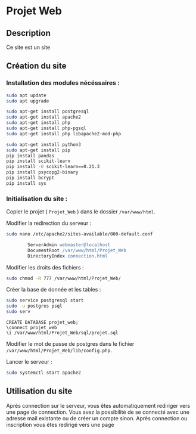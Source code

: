 # Projet Web
## Description
Ce site est un site 

## Création du site
### Installation des modules nécéssaires :
```bash
sudo apt update
sudo apt upgrade

sudo apt-get install postgresql
sudo apt-get install apache2
sudo apt-get install php
sudo apt-get install php-pgsql
sudo apt-get install php libapache2-mod-php

sudo apt-get install python3
sudo apt-get install pip
pip install pandas
pip install scikit-learn
pip install -U scikit-learn==0.21.3
pip install psycopg2-binary
pip install bcrypt
pip install sys
```

### Initialisation du site :
Copier le projet ( `Projet_Web` ) dans le dossier `/var/www/html`.

Modifier la redirection du serveur :
```bash
sudo nano /etc/apache2/sites-available/000-default.conf
```
```apache
        ServerAdmin webmaster@localhost
        DocumentRoot /var/www/html/Projet_Web
        DirectoryIndex connection.html
```
Modifier les droits des fichiers :
```bash
sudo chmod -R 777 /var/www/html/Projet_Web/
```
Créer la base de donnée et les tables :
```bash
sudo service postgresql start
sudo -u postgres psql
sudo serv
```
```postgresql
CREATE DATABASE projet_web;
\connect projet_web
\i /var/www/html/Projet_Web/sql/projet.sql
```
Modifier le mot de passe de postgres dans le fichier `/var/www/html/Projet_Web/lib/config.php`.

Lancer le serveur :
```bash
sudo systemctl start apache2
```

## Utilisation du site
Après connection sur le serveur, vous êtes automatiquement rediriger vers une page de connection.
Vous avez la possibilité de se connecté avec une adresse mail existante ou de créer un compte sinon. Après connection ou inscription vous êtes redirigé vers une page 
